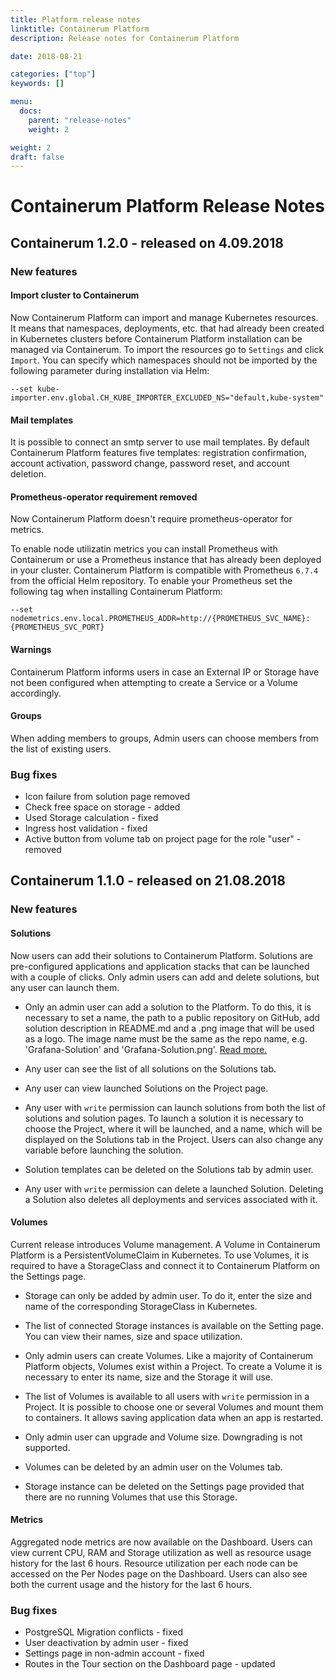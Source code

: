 ```yaml
---
title: Platform release notes
linktitle: Containerum Platform
description: Release notes for Containerum Platform

date: 2018-08-21

categories: ["top"]
keywords: []

menu:
  docs:
    parent: "release-notes"
    weight: 2

weight: 2
draft: false
---
```



# Containerum Platform Release Notes  

## Containerum 1.2.0 - released on 4.09.2018  

### New features

#### Import cluster to Containerum

Now Containerum Platform can import and manage Kubernetes resources. It means that namespaces, deployments, etc. that had already been created in Kubernetes clusters before Containerum Platform installation can be managed via Containerum. To import the resources go to `Settings` and click `Import`. You can specify which namespaces should not be imported by the following parameter during installation via Helm:
```
--set kube-importer.env.global.CH_KUBE_IMPORTER_EXCLUDED_NS="default,kube-system"
```

#### Mail templates

It is possible to connect an smtp server to use mail templates. By default Containerum Platform features five templates: registration confirmation, account activation, password change, password reset, and account deletion.


#### Prometheus-operator requirement removed

Now Containerum Platform doesn't require prometheus-operator for metrics.  

To enable node utilizatin metrics you can install Prometheus with Containerum or use a Prometheus instance that has already been deployed in your cluster. Containerum Platform is compatible with Prometheus `6.7.4` from the official Helm repository. To enable your Prometheus set the following tag when installing Containerum Platform:
```
--set nodemetrics.env.local.PROMETHEUS_ADDR=http://{PROMETHEUS_SVC_NAME}:{PROMETHEUS_SVC_PORT}
```

#### Warnings

Containerum Platform informs users in case an External IP or Storage have not been configured when attempting to create a Service or a Volume accordingly.

#### Groups

When adding members to groups, Admin users can choose members from the list of existing users.

### Bug fixes

- Icon failure from solution page removed
- Check free space on storage - added
- Used Storage calculation - fixed
- Ingress host validation - fixed
- Active button from volume tab on project page for the role "user" - removed

## Containerum 1.1.0 - released on 21.08.2018  

### New features

#### Solutions

Now users can add their solutions to Containerum Platform. Solutions are pre-configured applications and application stacks that can be launched with a couple of clicks. Only admin users can add and delete solutions, but any user can launch them.

- Only an admin user can add a solution to the Platform. To do this, it is necessary to set a name, the path to a public repository on GitHub, add solution description in README.md and a .png image that will be used as a logo. The image name must be the same as the repo name, e.g. 'Grafana-Solution' and 'Grafana-Solution.png'. [Read more.](/manuals/solution)  

- Any user can see the list of all solutions on the Solutions tab.   

- Any user can view launched Solutions on the Project page.  

- Any user with `write` permission can launch solutions from both the list of solutions and solution pages. To launch a solution it is necessary to choose the Project, where it will be launched, and a name, which will be displayed on the Solutions tab in the Project. Users can also change any variable before launching the solution.  

- Solution templates can be deleted on the Solutions tab by admin user.  

- Any user with `write` permission can delete a launched Solution. Deleting a Solution also deletes all deployments and services associated with it.

#### Volumes

Current release introduces Volume management. A Volume in Containerum Platform is a PersistentVolumeClaim in Kubernetes. To use Volumes, it is required to have a StorageClass and connect it to Containerum Platform on the Settings page.  

- Storage can only be added by admin user. To do it, enter the size and name of the corresponding StorageClass in Kubernetes.  

- The list of connected Storage instances is available on the Setting page. You can view their names, size and space utilization.  


- Only admin users can create Volumes. Like a majority of Containerum Platform objects, Volumes exist within a Project. To create a Volume it is necessary to enter its name, size and the Storage it will use.  

- The list of Volumes is available to all users with `write` permission in a Project. It is possible to choose one or several Volumes and mount them to containers. It allows saving application data when an app is restarted.  

- Only admin user can upgrade and Volume size. Downgrading is not supported.  

- Volumes can be deleted by an admin user on the Volumes tab.  

- Storage instance can be deleted on the Settings page provided that there are no running Volumes that use this Storage.

#### Metrics

Aggregated node metrics are now available on the Dashboard. Users can view current CPU, RAM and Storage utilization as well as resource usage history for the last 6 hours. Resource utilization per each node can be accessed on the Per Nodes page on the Dashboard. Users can also see both the current usage and the history for the last 6 hours.

### Bug fixes

- PostgreSQL Migration conflicts - fixed
- User deactivation by admin user - fixed
- Settings page in non-admin account - fixed
- Routes in the Tour section on the Dashboard page - updated
